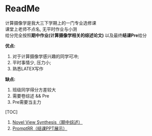 # ReadMe
计算摄像学是我大三下学期上的一门专业选修课 \
课堂上老师不点名, 无平时作业与小测 \
给分完全按照**期中作业(计算摄像学相关的综述论文)** 以及最终**结课Pre**给分 

**优点:**
1. 对于计算摄像学感兴趣的同学可冲;
2. 平时事情少, 压力小;
3. 熟悉LATEX写作

**缺点:**
1. 班级同学得分方差较大
2. 需要卷综述 && Pre
3. Pre需要当主力

[TOC]
1. [Novel View Synthesis（期中综述）](#novel-view-synthesis期中综述)
2. [PromptRR（结课PPT展示）](#promptrr结课ppt展示)
